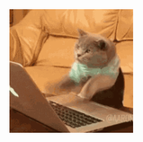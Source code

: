 <!--
**bnic/bnic** is a ✨ _special_ ✨ repository because its `README.md` (this file) appears on your GitHub profile.

Here are some ideas to get you started:

- 🔭 I’m currently working on ...
- 🌱 I’m currently learning ...
- 👯 I’m looking to collaborate on ...
- 🤔 I’m looking for help with ...
- 💬 Ask me about ...
- 📫 How to reach me: ...
- 😄 Pronouns: ...
- ⚡ Fun fact: ...
-->


<img src="https://raw.githubusercontent.com/bnic/bnic/main/typing_cat.gif" style="max-width: 100%;" alt="Welcome to my Github Profile" />

   
<!--
<html>
<head>

       <style>
        .under {
        position: absolute;
        left: 0px;
        top: 0px;
        z-index: -1;
        }

        .over {
        position: absolute;
        left: 385px;
        top: 265px;
        z-index: -1;
        }
    </style>

</head>
<body>
    
   
    
    <img src="tech_things_fps6_0fuzz_delay0_360w_01.gif" height="480" class="under" />
    <img src="typing_cat.gif" width="200" class="over" />
    
</body>
</html>
-->
